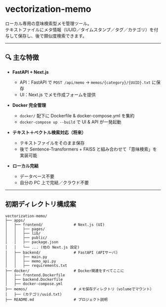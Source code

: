 # vectorization-memo

ローカル専用の意味検索型メモ管理ツール。  
テキストファイルにメタ情報（UUID／タイムスタンプ／タグ／カテゴリ）を付与して保存し、後で類似度検索できます。

---

## 🔍 主な特徴

- **FastAPI + Next.js**
    - API：FastAPI で `POST /api/memo` → `memos/{category}/{UUID}.txt` に保存
    - UI：Next.js でメモ作成フォームを提供

- **Docker 完全管理**
    - `docker/` 配下に Dockerfile & docker-compose.yml を集約
    - `docker-compose up --build` で UI & API が一発起動

- **テキスト＋ベクトル検索対応（将来）**
    - テキストファイルをそのまま保存
    - 後で Sentence-Transformers + FAISS と組み合わせて「意味検索」を実装可能

- **ローカル完結**
    - データベース不要
    - 自分の PC 上で完結／クラウド不要

---



## 初期ディレクトリ構成案

```text
vectorization-memo/
├── apps/
│   ├── frontend/              # Next.js (UI)
│   │   ├── pages/
│   │   ├── lib/
│   │   ├── public/
│   │   ├── package.json
│   │   └── ... (他の Next.js 設定)
│   ├── backend/               # FastAPI (APIサーバ)
│   │   ├── main.py
│   │   ├── memo_api.py
│   │   ├── requirements.txt
├── docker/                    # Docker関連をすべてここに
│   ├── frontend.Dockerfile
│   ├── backend.Dockerfile
│   ├── docker-compose.yml
├── memos/                     # メモ保存ディレクトリ（volumeでマウント）
│   ├── (カテゴリ/uuid.txt)
├── README.md                  # プロジェクト説明

```

